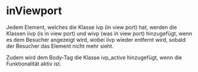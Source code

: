 # inViewport
Jedem Element, welches die Klasse ivp (in view port) hat, werden die Klassen iivp (is in view port) und wivp (was in view port) hinzugefügt, wenn es dem Besucher angezeigt wird, wobei iivp wieder entfernt wird, sobald der Besucher das Element nicht mehr sieht.

Zudem wird dem Body-Tag die Klasse ivp_active hinzugefügt, wenn die Funktionalität aktiv ist.
